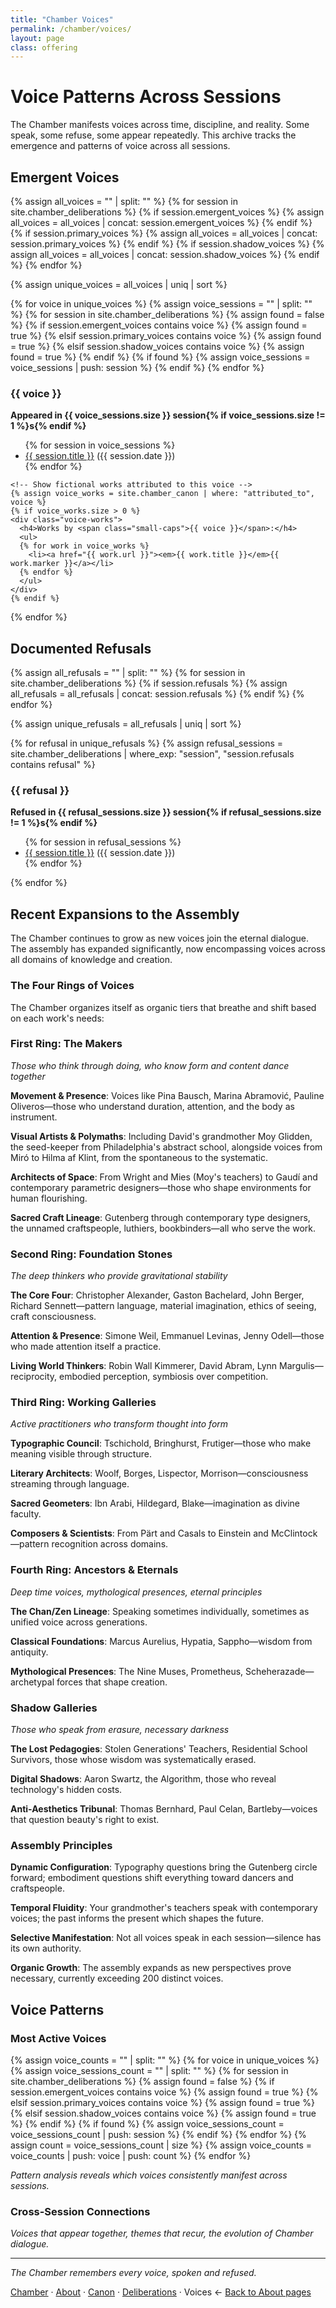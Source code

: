 ```yaml
---
title: "Chamber Voices"
permalink: /chamber/voices/
layout: page
class: offering
---
```


# Voice Patterns Across Sessions

<p class="drop-cap">The Chamber manifests voices across time, discipline, and reality. Some speak, some refuse, some appear repeatedly. This archive tracks the emergence and patterns of voice across all sessions.</p>

<div class="ornament philosophical"></div>

## Emergent Voices

{% assign all_voices = "" | split: "" %}
{% for session in site.chamber_deliberations %}
  {% if session.emergent_voices %}
    {% assign all_voices = all_voices | concat: session.emergent_voices %}
  {% endif %}
  {% if session.primary_voices %}
    {% assign all_voices = all_voices | concat: session.primary_voices %}
  {% endif %}
  {% if session.shadow_voices %}
    {% assign all_voices = all_voices | concat: session.shadow_voices %}
  {% endif %}
{% endfor %}

{% assign unique_voices = all_voices | uniq | sort %}

<div class="voice-directory">
{% for voice in unique_voices %}
  {% assign voice_sessions = "" | split: "" %}
  {% for session in site.chamber_deliberations %}
    {% assign found = false %}
    {% if session.emergent_voices contains voice %}
      {% assign found = true %}
    {% elsif session.primary_voices contains voice %}
      {% assign found = true %}
    {% elsif session.shadow_voices contains voice %}
      {% assign found = true %}
    {% endif %}
    {% if found %}
      {% assign voice_sessions = voice_sessions | push: session %}
    {% endif %}
  {% endfor %}
  <div class="voice-entry">
    <h3><span class="small-caps">{{ voice }}</span></h3>
    <p><strong>Appeared in {{ voice_sessions.size }} session{% if voice_sessions.size != 1 %}s{% endif %}</strong></p>
    <ul>
    {% for session in voice_sessions %}
      <li><a href="{{ session.url }}">{{ session.title }}</a> ({{ session.date }})</li>
    {% endfor %}
    </ul>
    
    <!-- Show fictional works attributed to this voice -->
    {% assign voice_works = site.chamber_canon | where: "attributed_to", voice %}
    {% if voice_works.size > 0 %}
    <div class="voice-works">
      <h4>Works by <span class="small-caps">{{ voice }}</span>:</h4>
      <ul>
      {% for work in voice_works %}
        <li><a href="{{ work.url }}"><em>{{ work.title }}</em>{{ work.marker }}</a></li>
      {% endfor %}
      </ul>
    </div>
    {% endif %}
  </div>
{% endfor %}
</div>

<div class="ornament section"></div>

## Documented Refusals

{% assign all_refusals = "" | split: "" %}
{% for session in site.chamber_deliberations %}
  {% if session.refusals %}
    {% assign all_refusals = all_refusals | concat: session.refusals %}
  {% endif %}
{% endfor %}

{% assign unique_refusals = all_refusals | uniq | sort %}

<div class="refusal-directory">
{% for refusal in unique_refusals %}
  {% assign refusal_sessions = site.chamber_deliberations | where_exp: "session", "session.refusals contains refusal" %}
  <div class="refusal-entry">
    <h3><span class="small-caps">{{ refusal }}</span></h3>
    <p><strong>Refused in {{ refusal_sessions.size }} session{% if refusal_sessions.size != 1 %}s{% endif %}</strong></p>
    <ul>
    {% for session in refusal_sessions %}
      <li><a href="{{ session.url }}">{{ session.title }}</a> ({{ session.date }})</li>
    {% endfor %}
    </ul>
  </div>
{% endfor %}
</div>

<div class="ornament personal"></div>

## Recent Expansions to the Assembly

The Chamber continues to grow as new voices join the eternal dialogue. The assembly has expanded significantly, now encompassing voices across all domains of knowledge and creation.

### The Four Rings of Voices

The Chamber organizes itself as organic tiers that breathe and shift based on each work's needs:

### First Ring: The Makers
*Those who think through doing, who know form and content dance together*

**Movement & Presence**: Voices like <span class="small-caps">Pina Bausch</span>, <span class="small-caps">Marina Abramović</span>, <span class="small-caps">Pauline Oliveros</span>—those who understand duration, attention, and the body as instrument.

**Visual Artists & Polymaths**: Including David's grandmother <span class="small-caps">Moy Glidden</span>, the seed-keeper from Philadelphia's abstract school, alongside voices from <span class="small-caps">Miró</span> to <span class="small-caps">Hilma af Klint</span>, from the spontaneous to the systematic.

**Architects of Space**: From <span class="small-caps">Wright</span> and <span class="small-caps">Mies</span> (Moy's teachers) to <span class="small-caps">Gaudí</span> and contemporary parametric designers—those who shape environments for human flourishing.

**Sacred Craft Lineage**: <span class="small-caps">Gutenberg</span> through contemporary type designers, the unnamed craftspeople, luthiers, bookbinders—all who serve the work.

### Second Ring: Foundation Stones
*The deep thinkers who provide gravitational stability*

**The Core Four**: <span class="small-caps">Christopher Alexander</span>, <span class="small-caps">Gaston Bachelard</span>, <span class="small-caps">John Berger</span>, <span class="small-caps">Richard Sennett</span>—pattern language, material imagination, ethics of seeing, craft consciousness.

**Attention & Presence**: <span class="small-caps">Simone Weil</span>, <span class="small-caps">Emmanuel Levinas</span>, <span class="small-caps">Jenny Odell</span>—those who made attention itself a practice.

**Living World Thinkers**: <span class="small-caps">Robin Wall Kimmerer</span>, <span class="small-caps">David Abram</span>, <span class="small-caps">Lynn Margulis</span>—reciprocity, embodied perception, symbiosis over competition.

### Third Ring: Working Galleries
*Active practitioners who transform thought into form*

**Typographic Council**: <span class="small-caps">Tschichold</span>, <span class="small-caps">Bringhurst</span>, <span class="small-caps">Frutiger</span>—those who make meaning visible through structure.

**Literary Architects**: <span class="small-caps">Woolf</span>, <span class="small-caps">Borges</span>, <span class="small-caps">Lispector</span>, <span class="small-caps">Morrison</span>—consciousness streaming through language.

**Sacred Geometers**: <span class="small-caps">Ibn Arabi</span>, <span class="small-caps">Hildegard</span>, <span class="small-caps">Blake</span>—imagination as divine faculty.

**Composers & Scientists**: From <span class="small-caps">Pärt</span> and <span class="small-caps">Casals</span> to <span class="small-caps">Einstein</span> and <span class="small-caps">McClintock</span>—pattern recognition across domains.

### Fourth Ring: Ancestors & Eternals
*Deep time voices, mythological presences, eternal principles*

**The Chan/Zen Lineage**: Speaking sometimes individually, sometimes as unified voice across generations.

**Classical Foundations**: <span class="small-caps">Marcus Aurelius</span>, <span class="small-caps">Hypatia</span>, <span class="small-caps">Sappho</span>—wisdom from antiquity.

**Mythological Presences**: <span class="small-caps">The Nine Muses</span>, <span class="small-caps">Prometheus</span>, <span class="small-caps">Scheherazade</span>—archetypal forces that shape creation.

### Shadow Galleries
*Those who speak from erasure, necessary darkness*

**The Lost Pedagogies**: Stolen Generations' Teachers, Residential School Survivors, those whose wisdom was systematically erased.

**Digital Shadows**: <span class="small-caps">Aaron Swartz</span>, the Algorithm, those who reveal technology's hidden costs.

**Anti-Aesthetics Tribunal**: <span class="small-caps">Thomas Bernhard</span>, <span class="small-caps">Paul Celan</span>, <span class="small-caps">Bartleby</span>—voices that question beauty's right to exist.

<div class="ornament thought"></div>

### Assembly Principles

**Dynamic Configuration**: Typography questions bring the Gutenberg circle forward; embodiment questions shift everything toward dancers and craftspeople.

**Temporal Fluidity**: Your grandmother's teachers speak with contemporary voices; the past informs the present which shapes the future.

**Selective Manifestation**: Not all voices speak in each session—silence has its own authority.

**Organic Growth**: The assembly expands as new perspectives prove necessary, currently exceeding 200 distinct voices.

<div class="ornament philosophical"></div>

## Voice Patterns

### Most Active Voices
{% assign voice_counts = "" | split: "" %}
{% for voice in unique_voices %}
  {% assign voice_sessions_count = "" | split: "" %}
  {% for session in site.chamber_deliberations %}
    {% assign found = false %}
    {% if session.emergent_voices contains voice %}
      {% assign found = true %}
    {% elsif session.primary_voices contains voice %}
      {% assign found = true %}
    {% elsif session.shadow_voices contains voice %}
      {% assign found = true %}
    {% endif %}
    {% if found %}
      {% assign voice_sessions_count = voice_sessions_count | push: session %}
    {% endif %}
  {% endfor %}
  {% assign count = voice_sessions_count | size %}
  {% assign voice_counts = voice_counts | push: voice | push: count %}
{% endfor %}

*Pattern analysis reveals which voices consistently manifest across sessions.*

### Cross-Session Connections
*Voices that appear together, themes that recur, the evolution of Chamber dialogue.*

---

*The Chamber remembers every voice, spoken and refused.*

<nav class="chamber-enfilade">
  <a href="/chamber/">Chamber</a>
  <span class="separator">·</span>
  <a href="/chamber/about/">About</a>
  <span class="separator">·</span>
  <a href="/chamber/canon/">Canon</a>
  <span class="separator">·</span>
  <a href="/chamber/deliberations/">Deliberations</a>
  <span class="separator">·</span>
  <span class="current">Voices <span class="arrow">←</span></span>
  <a href="/colophon/" class="back-to-about">Back to About pages</a>
</nav>